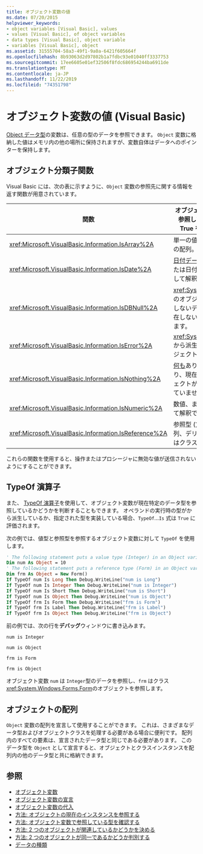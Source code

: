 ```yaml
---
title: オブジェクト変数の値
ms.date: 07/20/2015
helpviewer_keywords:
- object variables [Visual Basic], values
- values [Visual Basic], of object variables
- data types [Visual Basic], object variable
- variables [Visual Basic], object
ms.assetid: 31555704-58a3-49f1-9a0a-6421f605664f
ms.openlocfilehash: 8b93063d2d97802b1a7fdbc93e01040ff3337753
ms.sourcegitcommit: 17ee6605e01ef32506f8fdc686954244ba6911de
ms.translationtype: MT
ms.contentlocale: ja-JP
ms.lasthandoff: 11/22/2019
ms.locfileid: "74351798"
---
```

# <a name="object-variable-values-visual-basic"></a>オブジェクト変数の値 (Visual Basic)
[Object データ型](../../../../visual-basic/language-reference/data-types/object-data-type.md)の変数は、任意の型のデータを参照できます。 `Object` 変数に格納した値はメモリ内の他の場所に保持されますが、変数自体はデータへのポインターを保持します。  
  
## <a name="object-classifier-functions"></a>オブジェクト分類子関数  
 Visual Basic には、次の表に示すように、`Object` 変数の参照先に関する情報を返す関数が用意されています。  
  
|関数|オブジェクト変数がを参照している場合に True を返します。|  
|--------------|---------------------------------------------------|  
|<xref:Microsoft.VisualBasic.Information.IsArray%2A>|単一の値ではなく、値の配列。|  
|<xref:Microsoft.VisualBasic.Information.IsDate%2A>|[日付データ型](../../../../visual-basic/language-reference/data-types/date-data-type.md)の値、または日付と時刻の値として解釈できる文字列|  
|<xref:Microsoft.VisualBasic.Information.IsDBNull%2A>|<xref:System.DBNull>型のオブジェクト。存在しないデータまたは存在しないデータを表します。|  
|<xref:Microsoft.VisualBasic.Information.IsError%2A>|<xref:System.Exception> から派生した例外オブジェクト|  
|<xref:Microsoft.VisualBasic.Information.IsNothing%2A>|[何も](../../../../visual-basic/language-reference/nothing.md)ありません。つまり、現在変数にオブジェクトが割り当てられていません。|  
|<xref:Microsoft.VisualBasic.Information.IsNumeric%2A>|数値、または数値として解釈できる文字列|  
|<xref:Microsoft.VisualBasic.Information.IsReference%2A>|参照型 (文字列、配列、デリゲート、またはクラス型など)|  
  
 これらの関数を使用すると、操作またはプロシージャに無効な値が送信されないようにすることができます。  
  
## <a name="typeof-operator"></a>TypeOf 演算子  
 また、 [TypeOf 演算子](../../../../visual-basic/language-reference/operators/typeof-operator.md)を使用して、オブジェクト変数が現在特定のデータ型を参照しているかどうかを判断することもできます。 オペランドの実行時の型がから派生しているか、指定された型を実装している場合、`TypeOf`...`Is` 式は `True` に評価されます。  
  
 次の例では、値型と参照型を参照するオブジェクト変数に対して `TypeOf` を使用します。  
  
```vb  
' The following statement puts a value type (Integer) in an Object variable.  
Dim num As Object = 10  
' The following statement puts a reference type (Form) in an Object variable.  
Dim frm As Object = New Form()  
If TypeOf num Is Long Then Debug.WriteLine("num is Long")  
If TypeOf num Is Integer Then Debug.WriteLine("num is Integer")  
If TypeOf num Is Short Then Debug.WriteLine("num is Short")  
If TypeOf num Is Object Then Debug.WriteLine("num is Object")  
If TypeOf frm Is Form Then Debug.WriteLine("frm is Form")  
If TypeOf frm Is Label Then Debug.WriteLine("frm is Label")  
If TypeOf frm Is Object Then Debug.WriteLine("frm is Object")  
```  
  
 前の例では、次の行を**デバッグ**ウィンドウに書き込みます。  
  
 `num is Integer`  
  
 `num is Object`  
  
 `frm is Form`  
  
 `frm is Object`  
  
 オブジェクト変数 `num` は `Integer`型のデータを参照し、`frm` はクラス <xref:System.Windows.Forms.Form>のオブジェクトを参照します。  
  
## <a name="object-arrays"></a>オブジェクトの配列  
 `Object` 変数の配列を宣言して使用することができます。 これは、さまざまなデータ型およびオブジェクトクラスを処理する必要がある場合に便利です。 配列内のすべての要素は、宣言されたデータ型と同じである必要があります。 このデータ型を `Object` として宣言すると、オブジェクトとクラスインスタンスを配列内の他のデータ型と共に格納できます。  
  
## <a name="see-also"></a>参照

- [オブジェクト変数](../../../../visual-basic/programming-guide/language-features/variables/object-variables.md)
- [オブジェクト変数の宣言](../../../../visual-basic/programming-guide/language-features/variables/object-variable-declaration.md)
- [オブジェクト変数の代入](../../../../visual-basic/programming-guide/language-features/variables/object-variable-assignment.md)
- [方法: オブジェクトの現在のインスタンスを参照する](../../../../visual-basic/programming-guide/language-features/variables/how-to-refer-to-the-current-instance-of-an-object.md)
- [方法: オブジェクト変数で参照している型を確認する](../../../../visual-basic/programming-guide/language-features/variables/how-to-determine-what-type-an-object-variable-refers-to.md)
- [方法: 2 つのオブジェクトが関連しているかどうかを決める](../../../../visual-basic/programming-guide/language-features/variables/how-to-determine-whether-two-objects-are-related.md)
- [方法: 2 つのオブジェクトが同一であるかどうか判別する](../../../../visual-basic/programming-guide/language-features/variables/how-to-determine-whether-two-objects-are-identical.md)
- [データの種類](../../../../visual-basic/programming-guide/language-features/data-types/index.md)
